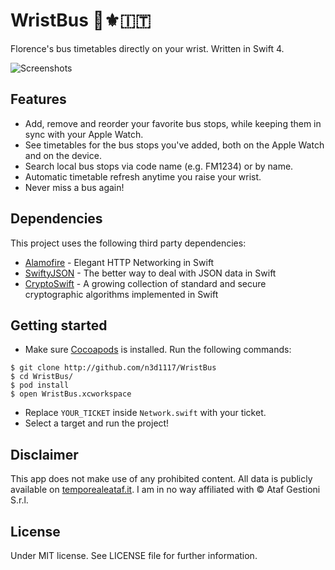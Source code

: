 # WristBus 🚌⚜️🇮🇹
Florence's bus timetables directly on your wrist. Written in Swift 4.

<img src="https://i.imgur.com/eMTfyRz.png" alt="Screenshots" data-canonical-src="https://i.imgur.com/eMTfyRz.png" style="max-width:100%;">

## Features
- Add, remove and reorder your favorite bus stops, while keeping them in sync with your Apple Watch.
- See timetables for the bus stops you've added, both on the Apple Watch and on the device.
- Search local bus stops via code name (e.g. FM1234) or by name.
- Automatic timetable refresh anytime you raise your wrist.
- Never miss a bus again!

## Dependencies
This project uses the following third party dependencies:

- [Alamofire](https://github.com/Alamofire/Alamofire) - Elegant HTTP Networking in Swift
- [SwiftyJSON](https://github.com/SwiftyJSON/SwiftyJSON) - The better way to deal with JSON data in Swift
- [CryptoSwift](https://github.com/SwiftyJSON/SwiftyJSON) - A growing collection of standard and secure cryptographic algorithms implemented in Swift

## Getting started
- Make sure [Cocoapods](https://cocoapods.org/) is installed. Run the following commands:
```console
$ git clone http://github.com/n3d1117/WristBus
$ cd WristBus/
$ pod install
$ open WristBus.xcworkspace
```
- Replace `YOUR_TICKET` inside `Network.swift` with your ticket.
- Select a target and run the project!

## Disclaimer
This app does not make use of any prohibited content. All data is publicly available on [temporealeataf.it](http://temporealeataf.it/). I am in no way affiliated with © Ataf Gestioni S.r.l.

## License
Under MIT license. See LICENSE file for further information.